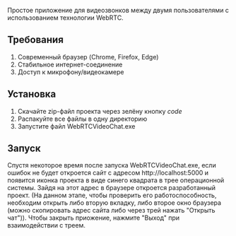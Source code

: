 Простое приложение для видеозвонков между двумя пользователями с использованием технологии WebRTC.

## Требования
1. Современный браузер (Chrome, Firefox, Edge)
2. Стабильное интернет-соединение
3. Доступ к микрофону/видеокамере

## Установка
1. Скачайте zip-файл проекта через зелёну кнопку *code*
2. Распакуйте все файлы в одну директорию
3. Запустите файл WebRTCVideoChat.exe

## Запуск
Спустя некоторое время после запуска WebRTCVideoChat.exe, если ошибок не будет откроется сайт с адресом http://localhost:5000 и появится иконка проекта в виде синего квадрата в трее операционной системы. Зайдя на этот адрес в браузере откроется разработанный проект. (На данном этапе, чтобы проверить его работоспособность, необходим открыть либо вторую вкладку, либо второе окно браузера (можно скопировать адрес сайта либо через трей нажать "Открыть чат")). Чтобы закрыть приожение, нажмите "Выход" при взаимодействии с треем.

